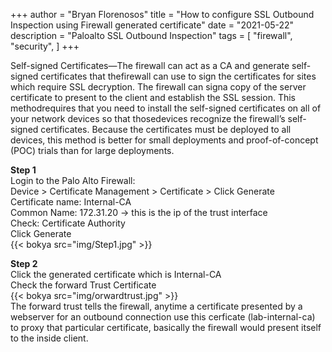 +++
author = "Bryan Florenosos"
title = "How to configure SSL Outbound Inspection using Firewall generated certificate"
date = "2021-05-22"
description = "Paloalto SSL Outbound Inspection"
tags = [
    "firewall",
    "security",
]
+++

Self-signed Certificates—The firewall can act as a CA and generate self-signed certificates that thefirewall can use to sign the certificates for sites which require SSL decryption. The firewall can signa copy of the server certificate to present to the client and establish the SSL session. This methodrequires that you need to install the self-signed certificates on all of your network devices so that thosedevices recognize the firewall’s self-signed certificates. Because the certificates must be deployed to all devices, this method is better for small deployments and proof-of-concept (POC) trials than for large deployments.  

**Step 1**  
Login to the Palo Alto Firewall:  
Device > Certificate Management > Certificate > Click Generate  
Certificate name: Internal-CA  
Common Name: 172.31.20 -> this is the ip of the trust interface  
Check: Certificate Authority  
Click Generate  
{{< bokya src="img/Step1.jpg" >}}  


**Step 2**  
Click the generated certificate which is Internal-CA  
Check the forward Trust Certificate  
{{< bokya src="img/orwardtrust.jpg" >}}  
The forward trust tells the firewall, anytime a certificate presented by a webserver for an outbound connection use this cerficate (lab-internal-ca) to proxy that particular certificate, basically the firewall would present itself to the inside client.  